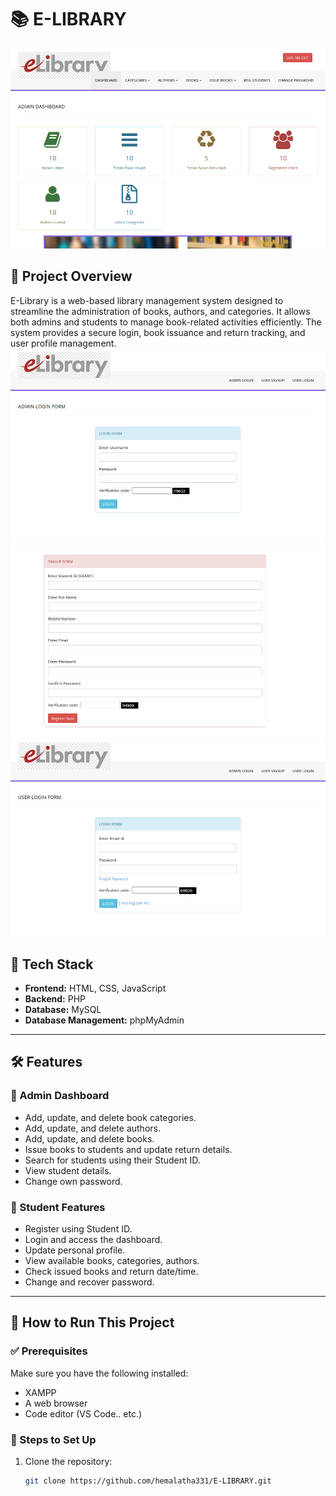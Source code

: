 # 📚 E-LIBRARY

![Admin Dashboard](https://github.com/hemalatha331/E-LIBRARY/blob/main/Images/admin_dash.png)

## 📌 Project Overview
E-Library is a web-based library management system designed to streamline the administration of books, authors, and categories. It allows both admins and students to manage book-related activities efficiently. The system provides a secure login, book issuance and return tracking, and user profile management.
![Admin Login](https://github.com/hemalatha331/E-LIBRARY/blob/main/Images/admin_log.png)
![Student Registration](https://github.com/hemalatha331/E-LIBRARY/blob/main/Images/user+reg.png)
![Student LOGIN](https://github.com/hemalatha331/E-LIBRARY/blob/main/Images/user_login.png)


## 🚀 Tech Stack
- **Frontend:** HTML, CSS, JavaScript
- **Backend:** PHP
- **Database:** MySQL
- **Database Management:** phpMyAdmin

---

## 🛠 Features

### 🔹 Admin Dashboard
- Add, update, and delete book categories.
- Add, update, and delete authors.
- Add, update, and delete books.
- Issue books to students and update return details.
- Search for students using their Student ID.
- View student details.
- Change own password.

### 🔹 Student Features
- Register using Student ID.
- Login and access the dashboard.
- Update personal profile.
- View available books, categories, authors.
- Check issued books and return date/time.
- Change and recover password.

---

## 🎯 How to Run This Project

### ✅ Prerequisites
Make sure you have the following installed:
- XAMPP
- A web browser
- Code editor (VS Code.. etc.)

### 🚀 Steps to Set Up
1. Clone the repository:
   ```sh
   git clone https://github.com/hemalatha331/E-LIBRARY.git
